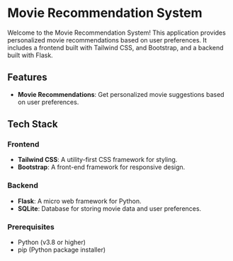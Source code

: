 # Movie Recommendation System

Welcome to the Movie Recommendation System! This application provides personalized movie recommendations based on user preferences. It includes a frontend built with  Tailwind CSS, and Bootstrap, and a backend built with Flask.

## Features

- **Movie Recommendations**: Get personalized movie suggestions based on user preferences.

## Tech Stack

### Frontend
- **Tailwind CSS**: A utility-first CSS framework for styling.
- **Bootstrap**: A front-end framework for responsive design.

### Backend
- **Flask**: A micro web framework for Python.
- **SQLite**: Database for storing movie data and user preferences.

### Prerequisites

- Python (v3.8 or higher)
- pip (Python package installer)
